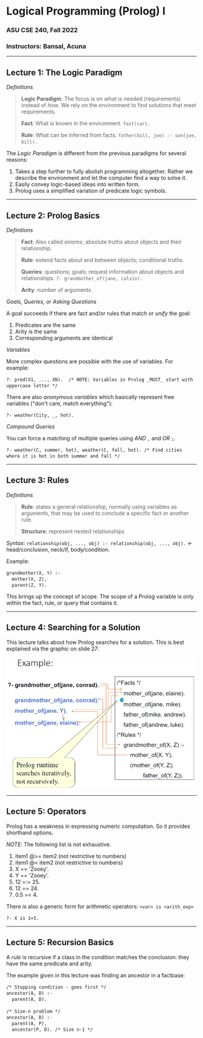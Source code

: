 # Logical Programming (Prolog) I
### ASU CSE 240, Fall 2022
### Instructors: Bansal, Acuna

------

## Lecture 1: The Logic Paradigm

_Definitions_

> **Logic Paradigm**: The focus is on _what_ is needed (requirements) instead of _how_.
> We rely on the environment to find solutions that meet requirements.
> 
> **Fact**: What is known in the environment. `fast(car).`
> 
> **Rule**: What can be inferred from facts. `father(bill, joe) :- son(joe, bill).`

The _Logic Paradigm_ is different from the previous paradigms for several reasons:

1. Takes a step further to fully abolish programming altogether. Rather
   we describe the environment and let the computer find a way to solve it.
1. Easily convey logic-based ideas into written form.
1. Prolog uses a simplified variation of predicate logic symbols.

------

## Lecture 2: Prolog Basics

_Definitions_

> **Fact**: Also called _axioms_; absolute truths about objects and their relationship.
> 
> **Rule**: extend facts about and between objects; conditional truths.
> 
> **Queries**: questions; goals; request information about objects and relationships. `?- grandmother_of(jane, calvin).`
> 
> **Arity**: number of arguments.

_Goals, Queries, or Asking Questions_

A goal succeeds if there are fact and/or rules that match or _unify_ the goal:
1. Predicates are the same
2. Arity is the same
3. Corresponding arguments are identical

_Variables_

More complex questions are possible with the use of variables. For example:

```
?- pred(X1, ..., XN).  /* NOTE: Variables in Prolog _MUST_ start with uppercase letter */
```

There are also _anonymous variables_ which basically represent free variables ("don't care, match everything"):

```
?- weather(City, _, hot).
```

_Compound Queries_

You can force a matching of multiple queries using _AND_ `,` and _OR_ `;`.

```
?- weather(C, summer, hot), weather(C, fall, hot). /* Find cities where it is hot in both summer and fall */
```

------

## Lecture 3: Rules

_Definitions_

> **Rule**: states a general relationship, normally using variables as arguments, that may
> be used to conclude a specific fact or another rule.
> 
> **Structure**: represent nested relationships

_Syntax_: `relationship(obj, ..., obj) :- relationship(obj, ..., obj).` <- head/conclusion, neck/if, body/condition.

Example:

```
grandmother(X, Y) :-
  mother(X, Z),
  parent(Z, Y).
```

This brings up the concept of scope. The scope of a Prolog variable is only within the fact, rule,
or query that contains it.

------

## Lecture 4: Searching for a Solution

This lecture talks about how Prolog searches for a solution. This is best explained
via the graphic on slide 27:

![Prolog resolve order](/images/prolog-order.PNG)

------

## Lecture 5: Operators

Prolog has a weakness in expressing numeric computation. So it provides shorthand options.

_NOTE_: The following list is not exhaustive.

1. item1 @>= item2 (not restrictive to numbers)
2. item1 @< item2  (not restrictive to numbers)
3. X == 'Zooey'.
4. Y \== 'Zooey'.
5. 12 =:= 25.
6. 12 =\= 24.
7. 0.5 =< 4.

There is also a generic form for arithmetic operators: `<var> is <arith_exp>`

```
?- X is 1+3.
```

------

## Lecture 5: Recursion Basics

A _rule_ is recursive if a class in the condition matches the conclusion: they have the same predicate and arity.

The example given in this lecture was finding an ancestor in a factbase:

```
/* Stopping condition - goes first */
ancestor(A, D) :-
  parent(A, D).

/* Size-n problem */
ancestor(A, D) :-
  parent(A, P),
  ancestor(P, D). /* Size n-1 */
```
